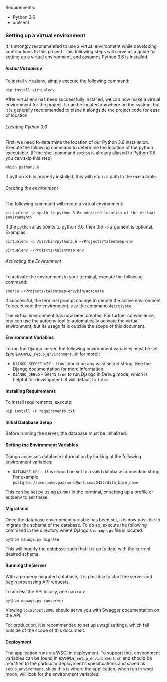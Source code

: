 Requirements:
* Python 3.6
* xmlsec1

### Setting up a virtual environment

It is strongly recommended to use a virtual environment while developing contributions to this project. This following steps will serve as a guide for setting up a virtual environment, and assumes Python 3.6 is installed.

##### Install Virtualenv
To install virtualenv, simply execute the following command:
```
pip install virtualenv
```

After virtualenv has been successfully installed, we can now make a virtual environment for the project. It can be located anywhere on the system, but it is generally recommended to place it alongside the project code for ease of location.

###### Locating Python 3.6
First, we need to determine the location of our Python 3.6 installation. Execute the following command to determine the location of the python executable. (If the shell command `python` is already aliased to Python 3.6, you can skip this step)

```
which python3.6
```

If python 3.6 is properly installed, this will return a path to the executable.

###### Creating the environment
The following command will create a virtual environment:
```
virtualenv -p <path to python 3.6> <desired location of the virtual environment>
```

If the `python` alias points to python 3.6, then the `-p` argument is optional. Examples:

```
virtualenv -p /usr/bin/python3.6 ~/Projects/talentmap-env

virtualenv ~/Projects/talentmap-env
```

###### Activating the Environment
To activate the environment in your terminal, execute the following command:
```
source ~/Projects/talentmap-env/bin/activate
```

If successful, the terminal prompt change to denote the active environment. To deactivate the environment, use the command `deactivate`.

The virtual environment has now been created. For further convenience, one can use the autoenv tool to automatically activate the virtual environment, but its usage falls outside the scope of this document.

#### Environment Variables
To run the Django server, the following environment variables must be set (see `EXAMPLE_setup_environment.sh` for more):

* `DJANGO_SECRET_KEY` - This should be any valid secret string. See the [Django documentation](https://docs.djangoproject.com/en/1.11/ref/settings/#std:setting-SECRET_KEY) for more information.
* `DJANGO_DEBUG` - Set to `true` to run Django in Debug mode, which is helpful for development. It will default to `false`.

#### Installing Requirements
To install requirements, execute:

```
pip install -r requirements.txt
```

#### Initial Database Setup
Before running the server, the database must be initialized.

#### Setting the Environment Variables
Django accesses database information by looking at the following environment variables:

* `DATABASE_URL` - This should be set to a valid database connection string. For example `postgres://username:password@url.com:5432/data_base_name`

This can be set by using `EXPORT` in the terminal, or setting up a profile or autoenv to set these.

#### Migrations
Once the database environment variable has been set, it is now possible to migrate the schema of the database. To do so, execute the following command in the directory where Django's `manage.py` file is located.

```
python manage.py migrate
```

This will modify the database such that it is up to date with the current desired schema.

#### Running the Server
With a properly migrated database, it is possible to start the server and begin processing API requests.

To access the API locally, one can run:
```
python manage.py runserver
```

Viewing `localhost:8000` should serve you with Swagger documentation on the API.

For production, it is recommended to set up uwsgi settings, which fall outside of the scope of this document.

#### Deployment
The application runs via WSGI in deployment. To support this, environment variables can be found in `EXAMPLE_setup_environment.sh` and should be modified to the particular deployment's specifications and saved as `setup_environment.sh` as this is where the application, when run in wsgi mode, will look for the environment variables.
